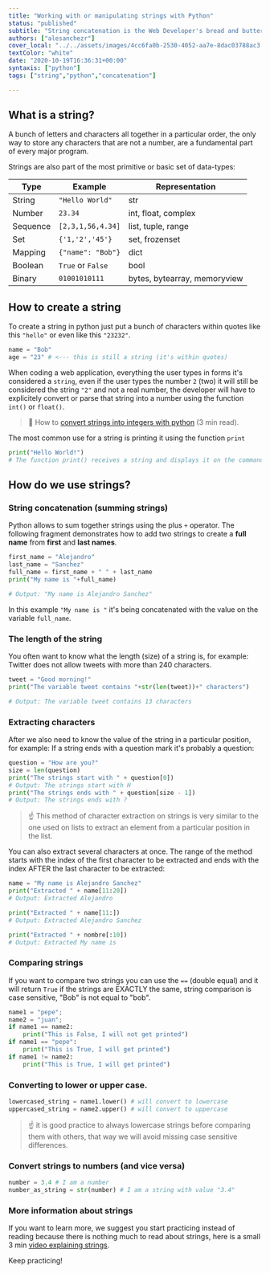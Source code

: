```yaml
---
title: "Working with or manipulating strings with Python"
status: "published"
subtitle: "String concatenation is the Web Developer's bread and butter, our job is to concatenate strings to create HTML/CSS documents programmatically"
authors: ["alesanchezr"]
cover_local: "../../assets/images/4cc6fa0b-2530-4052-aa7e-8dac03788ac3.png"
textColor: "white"
date: "2020-10-19T16:36:31+00:00"
syntaxis: ["python"]
tags: ["string","python","concatenation"]

---
```


## What is a string?

A bunch of letters and characters all together in a particular order, the only way to store any characters that are not a number, are a fundamental part of every major program.

Strings are also part of the most primitive or basic set of data-types: 

| Type      | Example           | Representation                |
| ---       | ---               | ---                           |
| String    | `"Hello World"`   | str                           | just characters in a sequence                                 |
| Number    | `23.34`           | int, float, complex           | just numbers                                                  |
| Sequence  | `[2,3,1,56,4.34]` | list, tuple, range            | Iterable list of values with numerical indexes for positions  |
| Set       | `{'1,'2','45'}`   | set, frozenset                | Like Sequence but unordered and with duplicate elements       |
| Mapping   | `{"name": "Bob"}` | dict                          | Like Sequence but indexes are characters intead of incremental numbers |
| Boolean   | `True` or `False` | bool                          | just True or False |
| Binary    | `01001010111`     | bytes, bytearray, memoryview  | Ideal for low level operations                                |

## How to create a string

To create a string in python just put a bunch of characters within quotes like this `"hello"` or even like this `"23232"`.

```python
name = "Bob"
age = "23" # <--- this is still a string (it's within quotes)
```

When coding a web application, everything the user types in forms it's considered a `string`, even if the user types the number `2` (two) it will still be considered the string `"2"`  and not a real number, the developer will have to explicitely convert or parse that string into a number using the function `int()`  or `float()`.

> :link: How to [convert strings into integers with python](https://guide.freecodecamp.org/python/how-to-convert-strings-into-integers-in-python/) (3 min read).

The most common use for a string is printing it using the function `print`

```python
print("Hello World!")
# The function print() receives a string and displays it on the command line/terminal.
 ```

## How do we use strings?

### String concatenation (summing strings)

Python allows to sum together strings using the plus `+` operator. The following fragment demonstrates how to add two strings to create a **full name** from **first** and **last names**.

```python
first_name = "Alejandro"
last_name = "Sanchez"
full_name = first_name + " " + last_name
print("My name is "+full_name)

# Output: "My name is Alejandro Sanchez"
 ```

In this example `"My name is "` it's being concatenated with the value on the variable `full_name`.

### The length of the string

You often want to know what the length (size) of a string is, for example: Twitter does not allow tweets with more than 240 characters.

```python
tweet = "Good morning!"
print("The variable tweet contains "+str(len(tweet))+" characters")

# Output: The variable tweet contains 13 characters
```


### Extracting characters

After we also need to know the value of the string in a particular position, for example: If a string ends with a question mark it's probably a question:

```python
question = "How are you?"
size = len(question)
print("The strings start with " + question[0])
# Output: The strings start with H
print("The strings ends with " + question[size - 1])
# Output: The strings ends with ?

```

> :point_up: This method of character extraction on strings is very similar to the one used on lists to extract an element from a particular position in the list.   

You can also extract several characters at once. The range of the method starts with the index of the first character to be extracted and ends with the index AFTER the last character to be extracted:

```python
name = "My name is Alejandro Sanchez"
print("Extracted " + name[11:20])
# Output: Extracted Alejandro

print("Extracted " + name[11:])
# Output: Extracted Alejandro Sanchez

print("Extracted " + nombre[:10])
# Output: Extracted My name is 
```

### Comparing strings

If you want to compare two strings you can use the `==`  (double equal) and it will return `True`  if the strings are EXACTLY the same, string comparison is case sensitive, "Bob" is not equal to "bob".

```python
name1 = "pepe";
name2 = "juan";
if name1 == name2:
    print("This is False, I will not get printed")
if name1 == "pepe":
    print("This is True, I will get printed")
if name1 != name2:
    print("This is True, I will get printed")
```

### Converting to lower or upper case.

```python
lowercased_string = name1.lower() # will convert to lowercase
uppercased_string = name2.upper() # will convert to uppercase
```

> :point_up: it is good practice to always lowercase strings before comparing them with others, that way we will avoid missing case sensitive differences.

### Convert strings to numbers (and vice versa)

```python
number = 3.4 # I am a number
number_as_string = str(number) # I am a string with value "3.4"
```

### More information about strings

If you want to learn more, we suggest you start practicing instead of reading because there is nothing much to read about strings, here is a small 3 min [video explaining strings](https://www.youtube.com/watch?v=iAzShkKzpJo). 

Keep practicing!
